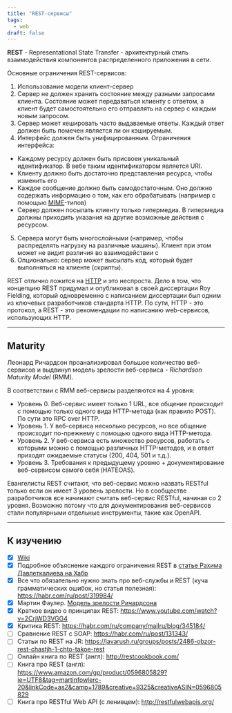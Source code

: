 ```yaml
---
title: "REST-сервисы"
tags:
  - web
draft: false
---
```


**REST** - Representational State Transfer - архитектурный стиль взаимодействия компонентов распределенного приложения в сети.

Основные ограничения REST-сервисов:
1. Использование модели клиент-сервер
2. Сервер не должен хранить состояние между разными запросами клиента. Состояние может передаваться клиенту с ответом, а клиент будет самостоятельно его отправлять на сервер с каждым новым запросом.
3. Сервер может кешировать часто выдаваемые ответы. Каждый ответ должен быть помечен является ли он кэшируемым.
4. Интерфейс должен быть унифицированным. Ограничения интерфейса:
  - Каждому ресурсу должен быть присвоен уникальный идентификатор. В вебе таким идентификатором является URI.
  - Клиенту должно быть достаточно представления ресурса, чтобы изменить его
  - Каждое сообщение должно быть самодостаточным. Оно должно содержать информацию о том, как его обрабатывать (например с помощью [MIME](mime.md)-типов)
  - Сервер должен посылать клиенту только гипермедиа. В гипермедиа должны приходить указания на другие возможные действия с ресурсом.
5. Сервера могут быть многослойными (например, чтобы распределять нагрузку на различные машины). Клиент при этом может не видит различия во взаимодействии с 
6. Опционально: сервер может высылать код, который будет выполняться на клиенте (скрипты).

REST отлично ложится на [HTTP](../network/http.md) и это неспроста. 
Дело в том, что концепцию REST придумал и опубликовал в своей диссертации Roy Fielding, который одновременно с написанием диссертации был одним из ключевых разработчиков стандарта HTTP.
По сути, HTTP - это протокол, а REST - это рекомендации по написанию web-сервисов, использующих HTTP.

---
## Maturity

Леонард Ричардсон проанализировал большое количество веб-сервисов и выдвинул модель зрелости веб-сервиса - *Richardson Maturity Model* (RMM).

В соответствии с RMM веб-сервисы разделяются на 4 уровня:

- Уровень 0. Веб-сервис имеет только 1 URL, все общение происходит с помощью только одного вида HTTP-метода (как правило POST). По сути это RPC over HTTP.
- Уровень 1. У веб-сервиса несколько ресурсов, но все общение происходит по-прежнему с помощью одного вида HTTP-метода.
- Уровень 2. У веб-сервиса есть множество ресурсов, работать с которыми можно с помощью различных HTTP-методов, и в ответ приходят ожидаемые статусы (200, 404, 501 и т.д.).
- Уровень 3. Требования к предыдущему уровню + документирование веб-сервисом самого себя (HATEOAS).

Евангелисты REST считают, что веб-сервис можно назвать RESTful только если он имеет 3 уровень зрелости.
Но в сообществе разработчиков все начинают считать веб-сервис RESTful, начиная со 2 уровня.
Возможно потому что для документирования веб-сервисов стали популярными отдельные инструменты, такие как OpenAPI.

---
## К изучению

- [X] [Wiki](https://ru.wikipedia.org/wiki/REST)
- [X] Подробное объяснение каждого ограничения REST в [статье Рахима Давлеткалиева на Хабр](https://habr.com/ru/company/hexlet/blog/274675/)
- [X] Все что обязательно нужно знать про веб-службы и REST (куча грамматических ошибок, но статья полезная): https://habr.com/ru/post/319984/
- [X] Мартин Фаулер. [Модель зрелости Ричардсона](https://martinfowler.com/articles/richardsonMaturityModel.html)
- [X] Краткое видео о принципах REST: https://www.youtube.com/watch?v=2CrjWD3VGG4
- [X] Критика REST: https://habr.com/ru/company/mailru/blog/345184/
- [ ] Сравнение REST с SOAP: https://habr.com/ru/post/131343/
- [ ] Статьи по REST на JR: https://javarush.ru/groups/posts/2486-obzor-rest-chastjh-1-chto-takoe-rest
- [ ] Онлайн книга по REST (англ): http://restcookbook.com/
- [ ] Книга про REST (англ): https://www.amazon.com/gp/product/0596805829?ie=UTF8&tag=martinfowlerc-20&linkCode=as2&camp=1789&creative=9325&creativeASIN=0596805829
- [ ] Книга про RESTful Web API (с ленивцем): http://restfulwebapis.org/